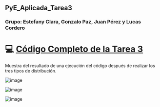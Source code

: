 ## PyE_Aplicada_Tarea3

### Grupo: Estefany Clara, Gonzalo Paz, Juan Pérez y Lucas Cordero


# :computer: [**Código Completo de la Tarea 3**](./Tarea3-PyE-Aplicada.py)

Muestra del resultado de una ejecución del código después de realizar los tres tipos de distribución.

![image](https://github.com/jumpert/PyE_Aplicada_Tarea3/assets/88668277/031b5c0f-2083-4f24-8dbb-08a7d399fe88)

![image](https://github.com/jumpert/PyE_Aplicada_Tarea3/assets/88668277/7c560ea9-14db-46a5-9c5f-fdb1f885c29b)

![image](https://github.com/jumpert/PyE_Aplicada_Tarea3/assets/88668277/a6485282-9940-4cea-8511-ed0138d2c026)

